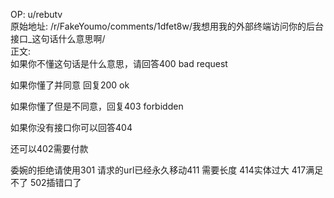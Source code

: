
OP: u/rebutv  
原始地址: /r/FakeYoumo/comments/1dfet8w/我想用我的外部终端访问你的后台接口_这句话什么意思啊/  
正文:  
如果你不懂这句话是什么意思，请回答400 bad request

如果你懂了并同意 回复200 ok

如果你懂了但是不同意，回复403 forbidden 

如果你没有接口你可以回答404

还可以402需要付款

委婉的拒绝请使用301 请求的url已经永久移动411 需要长度 414实体过大 417满足不了 502插错口了
